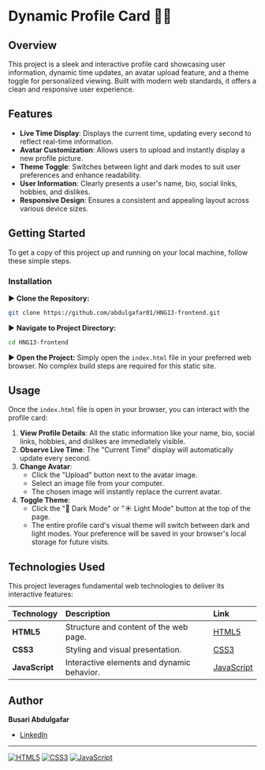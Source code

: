 # Dynamic Profile Card 🧑‍💻

## Overview
This project is a sleek and interactive profile card showcasing user information, dynamic time updates, an avatar upload feature, and a theme toggle for personalized viewing. Built with modern web standards, it offers a clean and responsive user experience.

## Features
*   **Live Time Display**: Displays the current time, updating every second to reflect real-time information.
*   **Avatar Customization**: Allows users to upload and instantly display a new profile picture.
*   **Theme Toggle**: Switches between light and dark modes to suit user preferences and enhance readability.
*   **User Information**: Clearly presents a user's name, bio, social links, hobbies, and dislikes.
*   **Responsive Design**: Ensures a consistent and appealing layout across various device sizes.

## Getting Started

To get a copy of this project up and running on your local machine, follow these simple steps.

### Installation
▶️ **Clone the Repository:**
```bash
git clone https://github.com/abdulgafar01/HNG13-frontend.git
```

▶️ **Navigate to Project Directory:**
```bash
cd HNG13-frontend
```

▶️ **Open the Project:**
Simply open the `index.html` file in your preferred web browser. No complex build steps are required for this static site.

## Usage
Once the `index.html` file is open in your browser, you can interact with the profile card:

1.  **View Profile Details**: All the static information like your name, bio, social links, hobbies, and dislikes are immediately visible.
2.  **Observe Live Time**: The "Current Time" display will automatically update every second.
3.  **Change Avatar**:
    *   Click the "Upload" button next to the avatar image.
    *   Select an image file from your computer.
    *   The chosen image will instantly replace the current avatar.
4.  **Toggle Theme**:
    *   Click the "🌙 Dark Mode" or "☀️ Light Mode" button at the top of the page.
    *   The entire profile card's visual theme will switch between dark and light modes. Your preference will be saved in your browser's local storage for future visits.

## Technologies Used
This project leverages fundamental web technologies to deliver its interactive features:

| Technology  | Description                                 | Link                                     |
| :---------- | :------------------------------------------ | :--------------------------------------- |
| **HTML5**   | Structure and content of the web page.      | [HTML5](https://developer.mozilla.org/en-US/docs/Web/HTML) |
| **CSS3**    | Styling and visual presentation.            | [CSS3](https://developer.mozilla.org/en-US/docs/Web/CSS)   |
| **JavaScript**| Interactive elements and dynamic behavior. | [JavaScript](https://developer.mozilla.org/en-US/docs/Web/JavaScript) |

## Author

**Busari Abdulgafar**
- [LinkedIn](https://www.linkedin.com/in/abdulgafar-busari)

---

[![HTML5](https://img.shields.io/badge/HTML5-E34F26?style=for-the-badge&logo=html5&logoColor=white)](https://developer.mozilla.org/en-US/docs/Web/HTML)
[![CSS3](https://img.shields.io/badge/CSS3-1572B6?style=for-the-badge&logo=css3&logoColor=white)](https://developer.mozilla.org/en-US/docs/Web/CSS)
[![JavaScript](https://img.shields.io/badge/JavaScript-F7DF1E?style=for-the-badge&logo=javascript&logoColor=black)](https://developer.mozilla.org/en-US/docs/Web/JavaScript)

